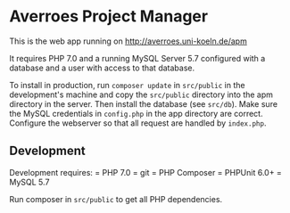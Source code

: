 # Averroes Project Manager

This is the web app running on http://averroes.uni-koeln.de/apm

It requires PHP 7.0 and a running MySQL Server 5.7 configured with a database and a user
with access to that database.

To install in production,  run ```composer update``` in  ```src/public``` in the
development's machine and 
copy the ```src/public``` directory into the apm directory in the server. Then 
install the database (see ```src/db```). Make sure the MySQL credentials
in ```config.php``` in the app directory are correct.  Configure the webserver
so that all request are handled by ```index.php```.


## Development

Development requires:
= PHP 7.0
= git
= PHP Composer
= PHPUnit 6.0+
= MySQL 5.7

Run composer in ```src/public``` to get all PHP dependencies.

